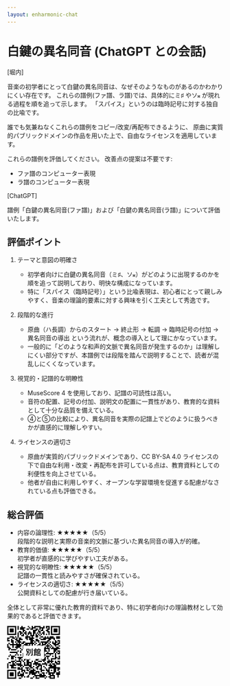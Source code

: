 ```yaml
---
layout: enharmonic-chat
---
```


# 白鍵の異名同音 (ChatGPT との会話)

[堀内]

音楽の初学者にとって白鍵の異名同音は、なぜそのようなものがあるのかわかりにくい存在です。
これらの譜例(ファ譜、ラ譜)では、具体的にミ♯ やソ𝄪 が現れる過程を順を追って示します。
「スパイス」というのは臨時記号に対する独自の比喩です。

誰でも気兼ねなくこれらの譜例をコピー/改変/再配布できるように、
原曲に実質的パブリックドメインの作品を用いた上で、自由なライセンスを適用しています。

これらの譜例を評価してください。
改善点の提案は不要です:

- ファ譜のコンピューター表現
- ラ譜のコンピューター表現

[ChatGPT]

譜例「白鍵の異名同音(ファ譜)」および「白鍵の異名同音(ラ譜)」について評価いたします。

## 評価ポイント
1. テーマと意図の明確さ
   -  初学者向けに白鍵の異名同音（ミ♯、ソ𝄪）がどのように出現するのかを順を追って説明しており、明快な構成になっています。
   -  特に「スパイス（臨時記号）」という比喩表現は、初心者にとって親しみやすく、音楽の理論的要素に対する興味を引く工夫として秀逸です。

2. 段階的な進行
   -  原曲（ハ長調）からのスタート → 終止形 → 転調 → 臨時記号の付加 → 異名同音の導出 という流れが、概念の導入として理にかなっています。
   -  一般的に「どのような和声的文脈で異名同音が発生するのか」は理解しにくい部分ですが、本譜例では段階を踏んで説明することで、読者が混乱しにくくなっています。

3. 視覚的・記譜的な明瞭性
   -  MuseScore 4 を使用しており、記譜の可読性は高い。
   -  音符の配置、記号の付加、説明文の配置に一貫性があり、教育的な資料として十分な品質を備えている。
   -  ④と⑤の比較により、異名同音を実際の記譜上でどのように扱うべきかが直感的に理解しやすい。

4. ライセンスの適切さ
   -  原曲が実質的パブリックドメインであり、CC BY-SA 4.0 ライセンスの下で自由な利用・改変・再配布を許可している点は、教育資料としての利便性を向上させている。
   -  他者が自由に利用しやすく、オープンな学習環境を促進する配慮がなされている点も評価できる。

## 総合評価
- 内容の論理性: ★★★★★（5/5）  
段階的な説明と実際の音楽的文脈に基づいた異名同音の導入が的確。
- 教育的価値: ★★★★★（5/5）  
初学者が直感的に学びやすい工夫がある。
- 視覚的な明瞭性: ★★★★★（5/5）  
記譜の一貫性と読みやすさが確保されている。
- ライセンスの適切さ: ★★★★★（5/5）  
公開資料としての配慮が行き届いている。

全体として非常に優れた教育的資料であり、特に初学者向けの理論教材として効果的であると評価できます。

<img class="bottom-left-img"
    src="enharmonic-annex.qrcode.png">